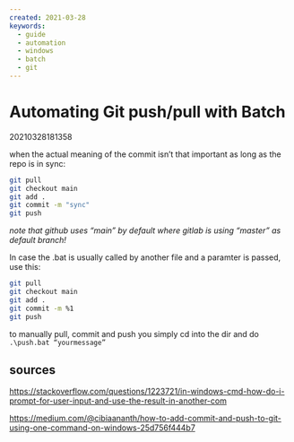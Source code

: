 ```yaml
---
created: 2021-03-28
keywords:
  - guide
  - automation
  - windows
  - batch
  - git
---
```

# Automating Git push/pull with Batch
20210328181358

when the actual meaning of the commit isn’t that important as long as the repo is in sync:

```bash
git pull
git checkout main
git add .
git commit -m "sync"
git push
```
*note that github uses “main” by default where gitlab is using “master” as default branch!*

In case the .bat is usually called by another file and a paramter is passed, use this:

```bash
git pull
git checkout main
git add .
git commit -m %1
git push
```

to manually pull, commit and push you simply cd into the dir and do `.\push.bat “yourmessage”`

## sources
https://stackoverflow.com/questions/1223721/in-windows-cmd-how-do-i-prompt-for-user-input-and-use-the-result-in-another-com

https://medium.com/@cibiaananth/how-to-add-commit-and-push-to-git-using-one-command-on-windows-25d756f444b7

